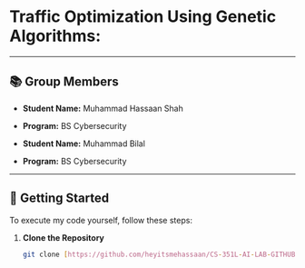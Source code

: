 # Traffic Optimization Using Genetic Algorithms: 


---

## 📚 **Group Members**

- **Student Name:** Muhammad Hassaan Shah
- **Program:** BS Cybersecurity  

- **Student Name:** Muhammad Bilal 
- **Program:** BS Cybersecurity  
 
 

---

## 🔧 **Getting Started**

To execute my code yourself, follow these steps:

1. **Clone the Repository**  
   ```bash
   git clone [https://github.com/heyitsmehassaan/CS-351L-AI-LAB-GITHUB-REPOSITORY-2022385.git](https://github.com/heyitsmehassaan/Traffic-Optimization-Using-Genetic-Algorithms-
   ```


